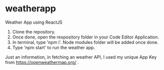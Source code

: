 # weatherapp
Weather App using ReactJS

1. Clone the repository.
2. Once done, open the respository folder in your Code Editor Application.
3. In terminal, type 'npm i'. Node modules folder will be added once done.
4. Type 'npm start' to run the weather app.

Just an information, in fetching an weather API, I used my unique App Key from https://openweathermap.org/ .
